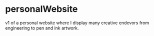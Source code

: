 # personalWebsite
v1 of a personal website where I display many creative endevors from engineering to pen and ink artwork. 
